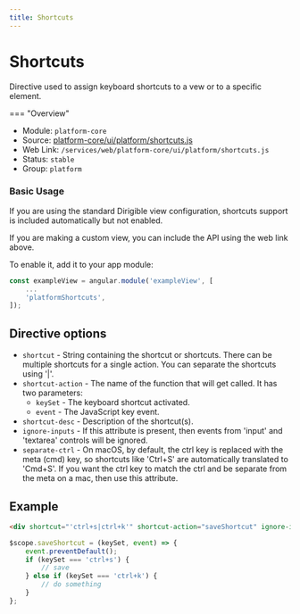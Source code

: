 ```yaml
---
title: Shortcuts
---
```


Shortcuts
===

Directive used to assign keyboard shortcuts to a vew or to a specific element.

=== "Overview"
- Module: `platform-core`
- Source: [platform-core/ui/platform/shortcuts.js](https://github.com/eclipse/dirigible/blob/master/components/platform/platform-core/src/main/resources/META-INF/dirigible/platform-core/ui/platform/shortcuts.js)
- Web Link: `/services/web/platform-core/ui/platform/shortcuts.js`
- Status: `stable`
- Group: `platform`

### Basic Usage

If you are using the standard Dirigible view configuration, shortcuts support is included automatically but not enabled.

If you are making a custom view, you can include the API using the web link above.

To enable it, add it to your app module:

```javascript
const exampleView = angular.module('exampleView', [
    ...
    'platformShortcuts',
]);
```

## Directive options

* `shortcut` - String containing the shortcut or shortcuts. There can be multiple shortcuts for a single action. You can separate the shortcuts using '|'.
* `shortcut-action` - The name of the function that will get called. It has two parameters:
    * `keySet` - The keyboard shortcut activated.
    * `event` - The JavaScript key event.
* `shortcut-desc` - Description of the shortcut(s).
* `ignore-inputs` - If this attribute is present, then events from 'input' and 'textarea' controls will be ignored.
* `separate-ctrl` - On macOS, by default, the ctrl key is replaced with the meta (cmd) key, so shortcuts like 'Ctrl+S' are automatically translated to 'Cmd+S'. If you want the ctrl key to match the ctrl and be separate from the meta on a mac, then use this attribute.


## Example

```html
<div shortcut="'ctrl+s|ctrl+k'" shortcut-action="saveShortcut" ignore-inputs separate-ctrl>
```

```javascript
$scope.saveShortcut = (keySet, event) => {
    event.preventDefault();
    if (keySet === 'ctrl+s') {
        // save
    } else if (keySet === 'ctrl+k') {
        // do something
    }
};
```